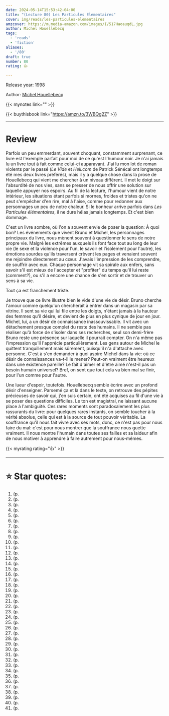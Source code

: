 ```yaml
---
date: 2024-05-14T15:53:42-04:00
title: "(Lecture 80) Les Particules Elementaires"
cover: img/reads/les-particules-elementaires
amzcover: https://m.media-amazon.com/images/I/517HaoauqdL.jpg
author: Michel Houellebecq
tags:
  - 'reads'
  - 'fiction'
aliases:
  - '/80'
draft: true
number: 80
rating: 👍

---
```


Release year: 1998

Author: [Michel Houellebecq](https://en.wikipedia.org/wiki/Michel_Houellebecq)

{{< mynotes link="" >}}

{{< buythisbook link="https://amzn.to/3WBQg2Z" >}}

---

# Review

Parfois un peu emmerdant, souvent choquant, constamment surprenant, ce
livre est l'exemple parfait pour moi de ce qu'est l'humour noir. Je
n'ai jamais lu un livre tout à fait comme celui-ci auparavant. J'ai lu
mon lot de roman violents par le passé (*Le Vide* et *Hell.com* de
Patrick Sénécal ont longtemps été mes deux livres préférés), mais il y a
quelque chose dans la prose de Houellebecq qui vient me chercher à un
niveau différent. Il met le doigt sur l'absurdité de nos vies, sans se presser de nous offrir une solution sur laquelle
appuyer nos espoirs. Au fil de la lecture, l'humour vient de notre
intérieur, les situations étant
parfois si mornes, froides et tristes qu'on ne peut s'empêcher d'en rire, mal à
l'aise, comme pour redonner aux personnages un peu de notre chaleur. Si le bonheur arrive parfois dans *Les Particules élémentaires*,
il ne dure hélas jamais longtemps. Et c'est bien dommage.

C'est un livre sombre, où l'on a souvent envie de poser la question: À
quoi bon? Les événements que vivent Bruno et Michel, les personnages principaux du livre, nous mènent souvent à questionner le sens de notre propre vie.
Malgré les extrêmes auxquels ils font face tout au long de leur vie (le sexe et la violence pour l'un,
le savoir et l'isolement pour l'autre), les émotions sourdes qu'ils
traversent crèvent les pages et venaient
souvent me rejoindre directement au cœur. J'avais l'impression de les
comprendre, de souffrir avec eux. Chaque personnage vit sa
spirale aux enfers, sans savoir s'il est mieux de l'accepter et
"profiter" du temps qu'il lui reste (comment?), ou s'il a encore une
chance de s'en sortir et de trouver un sens à sa vie.

Tout ça est franchement triste.

Je trouve que ce livre illustre bien le vide d'une vie de désir. Bruno
cherche l'amour comme quelqu'un chercherait à entrer dans un magasin par
sa vitrine. Il sent sa vie qui lui file entre les doigts, n'étant
jamais à la hauteur des femmes qu'il désire, et devient de
plus en plus cynique de jour en jour. Michel, lui, a un désir de
connaissance inassouvissable. Il vit avec un détachement presque complet
du reste des humains. Il ne semble pas réaliser qu'à force de
s'isoler dans ses recherches, seul son demi-frère Bruno reste une présence sur laquelle il
pourrait compter. On n'a même pas l'impression qu'il l'apprécie
particulièrement. Les gens autour de Michel le quittent tranquillement
mais sûrement,
puisqu'il n'a d'attache avec personne. C'est à s'en demander à quoi
aspire Michel dans la vie: où ce désir de connaissances va-t-il le
mener? Peut-on vraiment être heureux dans une existence pareille? Le
fait d'aimer et d'être aimé n'est-il pas un besoin humain universel?
Bref, on
sent que tout cela va bien mal se finir, pour l'un comme pour l'autre.

Une lueur d'espoir, toutefois. Houellebecq semble écrire avec un profond
désir d'enseigner. Parsemé ça et là dans le texte, on retrouve des pépites
précieuses de savoir qui, j'en suis certain, ont été acquises au fil
d'une vie à se poser des questions difficiles. Le ton est magistral, ne
laissant aucune place à l'ambiguïté. Ces rares moments sont
paradoxalement les plus rassurants du livre: pour quelques rares
instants, on semble toucher à la vérité absolue, celle qui est à la source de tout pouvoir véritable. La souffrance
qu'il nous fait vivre avec ses mots, donc, ce
n'est pas pour nous faire du mal: c'est pour nous montrer que la
souffrance nous guette vraiment. Il nous montre l'humain dans toutes ses
failles et sa laideur afin de nous motiver à apprendre à faire autrement
pour nous-mêmes.

{{< myrating rating="👍" >}}

---

# :star: Star quotes:

1. (p. 
1. (p. 
1. (p. 
1. (p. 
1. (p. 
1. (p. 
1. (p. 
1. (p. 
1. (p. 
1. (p. 
1. (p. 
1. (p. 
1. (p. 
1. (p. 
1. (p. 
1. (p. 
1. (p. 
1. (p. 
1. (p. 
1. (p. 
1. (p. 
1. (p. 
1. (p. 
1. (p. 
1. (p. 
1. (p. 
1. (p. 
1. (p. 
1. (p. 
1. (p. 
1. (p. 
1. (p. 
1. (p. 
1. (p. 
1. (p. 
1. (p. 
1. (p. 
1. (p. 
1. (p. 
1. (p. 
1. (p. 
